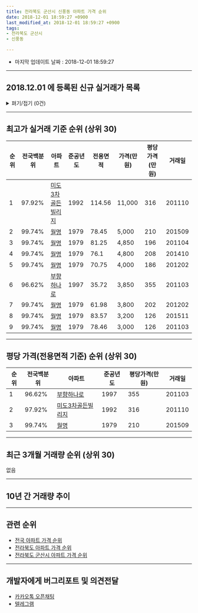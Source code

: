 ```yaml
---
title: 전라북도 군산시 신풍동 아파트 가격 순위
date: 2018-12-01 18:59:27 +0900
last_modified_at: 2018-12-01 18:59:27 +0900
tags:
- 전라북도 군산시
- 신풍동

---
```


* 마지막 업데이트 날짜 : 2018-12-01 18:59:27

---

## 2018.12.01 에 등록된 신규 실거래가 목록

<details>
<summary>펴기/접기 (0건)</summary>
<div markdown="1">

|아파트|전국백분위|준공년도|전용면적|가격(만원)|평당가격(만원)|거래일|
|---|---|---|---|---|---|---|
|없음|||||||


</div>
</details>

---

## 최고가 실거래 기준 순위 (상위 30)


|순위|전국백분위|아파트|준공년도|전용면적|가격(만원)|평당가격(만원)|거래일|
|---|---|---|---|---|---|---|---|
|1|97.92%|[미도3차골든빌리지](https://search.naver.com/search.naver?query=%EC%A0%84%EB%9D%BC%EB%B6%81%EB%8F%84+%EA%B5%B0%EC%82%B0%EC%8B%9C+%EC%8B%A0%ED%92%8D%EB%8F%99+%EB%AF%B8%EB%8F%843%EC%B0%A8%EA%B3%A8%EB%93%A0%EB%B9%8C%EB%A6%AC%EC%A7%80)|1992|114.56|11,000|316|201110|
|2|99.74%|[월명](https://search.naver.com/search.naver?query=%EC%A0%84%EB%9D%BC%EB%B6%81%EB%8F%84+%EA%B5%B0%EC%82%B0%EC%8B%9C+%EC%8B%A0%ED%92%8D%EB%8F%99+%EC%9B%94%EB%AA%85)|1979|78.45|5,000|210|201509|
|3|99.74%|[월명](https://search.naver.com/search.naver?query=%EC%A0%84%EB%9D%BC%EB%B6%81%EB%8F%84+%EA%B5%B0%EC%82%B0%EC%8B%9C+%EC%8B%A0%ED%92%8D%EB%8F%99+%EC%9B%94%EB%AA%85)|1979|81.25|4,850|196|201104|
|4|99.74%|[월명](https://search.naver.com/search.naver?query=%EC%A0%84%EB%9D%BC%EB%B6%81%EB%8F%84+%EA%B5%B0%EC%82%B0%EC%8B%9C+%EC%8B%A0%ED%92%8D%EB%8F%99+%EC%9B%94%EB%AA%85)|1979|76.1|4,800|208|201410|
|5|99.74%|[월명](https://search.naver.com/search.naver?query=%EC%A0%84%EB%9D%BC%EB%B6%81%EB%8F%84+%EA%B5%B0%EC%82%B0%EC%8B%9C+%EC%8B%A0%ED%92%8D%EB%8F%99+%EC%9B%94%EB%AA%85)|1979|70.75|4,000|186|201202|
|6|96.62%|[부향하나로](https://search.naver.com/search.naver?query=%EC%A0%84%EB%9D%BC%EB%B6%81%EB%8F%84+%EA%B5%B0%EC%82%B0%EC%8B%9C+%EC%8B%A0%ED%92%8D%EB%8F%99+%EB%B6%80%ED%96%A5%ED%95%98%EB%82%98%EB%A1%9C)|1997|35.72|3,850|355|201103|
|7|99.74%|[월명](https://search.naver.com/search.naver?query=%EC%A0%84%EB%9D%BC%EB%B6%81%EB%8F%84+%EA%B5%B0%EC%82%B0%EC%8B%9C+%EC%8B%A0%ED%92%8D%EB%8F%99+%EC%9B%94%EB%AA%85)|1979|61.98|3,800|202|201202|
|8|99.74%|[월명](https://search.naver.com/search.naver?query=%EC%A0%84%EB%9D%BC%EB%B6%81%EB%8F%84+%EA%B5%B0%EC%82%B0%EC%8B%9C+%EC%8B%A0%ED%92%8D%EB%8F%99+%EC%9B%94%EB%AA%85)|1979|83.57|3,200|126|201511|
|9|99.74%|[월명](https://search.naver.com/search.naver?query=%EC%A0%84%EB%9D%BC%EB%B6%81%EB%8F%84+%EA%B5%B0%EC%82%B0%EC%8B%9C+%EC%8B%A0%ED%92%8D%EB%8F%99+%EC%9B%94%EB%AA%85)|1979|78.46|3,000|126|201103|


---

## 평당 가격(전용면적 기준) 순위 (상위 30)


|순위|전국백분위|아파트|준공년도|평당가격(만원)|거래일|
|---|---|---|---|---|---|
|1|96.62%|[부향하나로](https://search.naver.com/search.naver?query=%EC%A0%84%EB%9D%BC%EB%B6%81%EB%8F%84+%EA%B5%B0%EC%82%B0%EC%8B%9C+%EC%8B%A0%ED%92%8D%EB%8F%99+%EB%B6%80%ED%96%A5%ED%95%98%EB%82%98%EB%A1%9C)|1997|355|201103|
|2|97.92%|[미도3차골든빌리지](https://search.naver.com/search.naver?query=%EC%A0%84%EB%9D%BC%EB%B6%81%EB%8F%84+%EA%B5%B0%EC%82%B0%EC%8B%9C+%EC%8B%A0%ED%92%8D%EB%8F%99+%EB%AF%B8%EB%8F%843%EC%B0%A8%EA%B3%A8%EB%93%A0%EB%B9%8C%EB%A6%AC%EC%A7%80)|1992|316|201110|
|3|99.74%|[월명](https://search.naver.com/search.naver?query=%EC%A0%84%EB%9D%BC%EB%B6%81%EB%8F%84+%EA%B5%B0%EC%82%B0%EC%8B%9C+%EC%8B%A0%ED%92%8D%EB%8F%99+%EC%9B%94%EB%AA%85)|1979|210|201509|


---

## 최근 3개월 거래량 순위 (상위 30)

없음

---

## 10년 간 거래량 추이


<div style="width:100%;">
    <canvas id="deal_progress" height="250"></canvas>
</div>

<script>
new Chart(document.getElementById("deal_progress"), {
    type: 'line',
    data: {
        labels: ['200812','200901','200902','200903','200904','200905','200906','200907','200908','200909','200910','200911','200912','201001','201002','201003','201004','201005','201006','201007','201008','201009','201010','201011','201012','201101','201102','201103','201104','201105','201106','201107','201108','201109','201110','201111','201112','201201','201202','201203','201204','201205','201206','201207','201208','201209','201210','201211','201212','201301','201302','201303','201304','201305','201306','201307','201308','201309','201310','201311','201312','201401','201402','201403','201404','201405','201406','201407','201408','201409','201410','201411','201412','201501','201502','201503','201504','201505','201506','201507','201508','201509','201510','201511','201512','201601','201602','201603','201604','201605','201606','201607','201608','201609','201610','201611','201612','201701','201702','201703','201704','201705','201706','201707','201708','201709','201710','201711','201712','201801','201802','201803','201804','201805','201806','201807','201808','201809','201810','201811','201812'],
        datasets: [{
            label: '실거래 수',
            pointRadius: 1,
            data: [1, 2, 3, 0, 4, 1, 2, 1, 2, 2, 1, 0, 0, 1, 1, 3, 1, 3, 2, 4, 5, 1, 3, 2, 1, 1, 2, 4, 3, 2, 2, 0, 3, 0, 1, 1, 2, 0, 5, 0, 1, 1, 1, 1, 0, 1, 0, 0, 0, 0, 0, 1, 0, 4, 2, 0, 1, 0, 2, 0, 1, 1, 1, 2, 0, 1, 3, 1, 2, 0, 3, 0, 0, 0, 0, 1, 1, 2, 1, 1, 2, 3, 1, 1, 0, 0, 1, 2, 0, 1, 0, 1, 2, 5, 1, 0, 0, 0, 0, 4, 0, 0, 0, 0, 1, 1, 0, 0, 0, 0, 0, 2, 0, 0, 0, 1, 0, 6, 0, 0, 0],
            borderColor: "rgba(255, 201, 14, 1)",
            backgroundColor: "rgba(255, 201, 14, 0.5)",
            fill: true,
        }]
    },
    options: {
        responsive: true,
        title: {
            display: true,
            text: '10년간 거래량 추이'
        },
        tooltips: {
            mode: 'index',
            intersect: false,
        },
        hover: {
            mode: 'nearest',
            intersect: true
        },
        scales: {
            xAxes: [{
                display: true,
                scaleLabel: {
                    display: true,
                    labelString: '년/월'
                }
            }],
            yAxes: [{
                display: true,
                ticks: {
                    suggestedMin: 0,
                },
                scaleLabel: {
                    display: true,
                    labelString: '실거래 수'
                }
            }]
        }
    }
});

</script>


---

## 관련 순위

- [전국 아파트 가격 순위](https://inasie.github.io/apt-ranking/전국)
- [전라북도 아파트 가격 순위](https://inasie.github.io/apt-ranking/전라북도)
- [전라북도 군산시 아파트 가격 순위](https://inasie.github.io/apt-ranking/전라북도-군산시)


---

## 개발자에게 버그리포트 및 의견전달

- [카카오톡 오픈채팅](https://open.kakao.com/o/gLJUAP4)
- [텔레그램](https://t.me/inasie)

